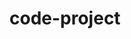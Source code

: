 # code-project
<!DOCTYPE html>
<html lang="en">
<head>
    <meta charset="UTF-8">
    <meta name="viewport" content="width=device-width, initial-scale=1.0">
    <title>CleanIndia - QR Waste Reporting System</title>
    <script src="https://cdn.tailwindcss.com"></script>
    <style>
        @import url('https://fonts.googleapis.com/css2?family=Inter:wght@300;400;500;600;700&display=swap');
        body { font-family: 'Inter', sans-serif; }
        
        .gradient-bg {
            background: linear-gradient(135deg, #667eea 0%, #764ba2 100%);
        }
        
        .card-shadow {
            box-shadow: 0 10px 25px rgba(0,0,0,0.1);
        }
        
        .pulse-animation {
            animation: pulse 2s infinite;
        }
        
        @keyframes pulse {
            0%, 100% { opacity: 1; }
            50% { opacity: 0.7; }
        }
        
        .success-animation {
            animation: successPulse 0.6s ease-out;
        }
        
        @keyframes successPulse {
            0% { transform: scale(0.8); opacity: 0; }
            100% { transform: scale(1); opacity: 1; }
        }
    </style>
</head>
<body class="bg-gray-50 min-h-screen">
    <!-- Header -->
    <div class="gradient-bg text-white p-4 text-center">
        <h1 class="text-2xl font-bold">🇮🇳 CleanIndia</h1>
        <p class="text-sm opacity-90 mt-1">QR Waste Reporting System</p>
    </div>

    <!-- Main Container -->
    <div class="max-w-md mx-auto bg-white min-h-screen">
        <!-- Welcome Screen -->
        <div id="welcomeScreen" class="p-6 text-center">
            <div class="mb-6">
                <div class="w-20 h-20 mx-auto bg-green-100 rounded-full flex items-center justify-center mb-4">
                    <span class="text-3xl">🗑️</span>
                </div>
                <h2 class="text-xl font-semibold text-gray-800 mb-2">Report Waste Dumps</h2>
                <p class="text-gray-600 text-sm">Help keep India clean by reporting waste dumps in your area</p>
            </div>

            <!-- QR Code Simulation -->
            <div class="bg-gray-100 p-6 rounded-lg mb-6">
                <div class="w-32 h-32 mx-auto bg-white border-2 border-gray-300 rounded-lg flex items-center justify-center mb-3">
                    <svg class="w-24 h-24" viewBox="0 0 100 100" fill="none">
                        <!-- QR Code Pattern -->
                        <rect x="10" y="10" width="15" height="15" fill="black"/>
                        <rect x="30" y="10" width="5" height="5" fill="black"/>
                        <rect x="40" y="10" width="5" height="5" fill="black"/>
                        <rect x="50" y="10" width="15" height="15" fill="black"/>
                        <rect x="75" y="10" width="15" height="15" fill="black"/>
                        
                        <rect x="10" y="30" width="5" height="5" fill="black"/>
                        <rect x="20" y="30" width="5" height="5" fill="black"/>
                        <rect x="35" y="30" width="10" height="5" fill="black"/>
                        <rect x="50" y="30" width="5" height="5" fill="black"/>
                        <rect x="75" y="30" width="5" height="5" fill="black"/>
                        <rect x="85" y="30" width="5" height="5" fill="black"/>
                        
                        <rect x="10" y="40" width="5" height="5" fill="black"/>
                        <rect x="25" y="40" width="10" height="5" fill="black"/>
                        <rect x="45" y="40" width="10" height="5" fill="black"/>
                        <rect x="65" y="40" width="5" height="5" fill="black"/>
                        <rect x="75" y="40" width="5" height="5" fill="black"/>
                        
                        <rect x="10" y="50" width="15" height="15" fill="black"/>
                        <rect x="30" y="50" width="5" height="5" fill="black"/>
                        <rect x="40" y="50" width="10" height="5" fill="black"/>
                        <rect x="55" y="50" width="5" height="5" fill="black"/>
                        <rect x="75" y="50" width="15" height="15" fill="black"/>
                        
                        <rect x="10" y="75" width="15" height="15" fill="black"/>
                        <rect x="35" y="75" width="5" height="5" fill="black"/>
                        <rect x="50" y="75" width="10" height="5" fill="black"/>
                        <rect x="75" y="75" width="15" height="15" fill="black"/>
                    </svg>
                </div>
                <p class="text-xs text-gray-500">Scan this QR code to report waste</p>
            </div>

            <button onclick="startReporting()" class="w-full bg-blue-600 text-white py-3 px-6 rounded-lg font-medium hover:bg-blue-700 transition-colors pulse-animation">
                📱 Scan QR Code
            </button>
            
            <div class="mt-4 text-xs text-gray-500">
                <p>Location: Near Arunachala College of Engineering</p>
                <p>QR ID: #QR001-ACE</p>
            </div>
        </div>

        <!-- Camera Screen -->
        <div id="cameraScreen" class="hidden p-4">
            <div class="mb-4">
                <button onclick="goBack()" class="text-blue-600 text-sm">← Back</button>
                <h3 class="text-lg font-semibold text-center">Take Photo of Waste</h3>
            </div>

            <!-- Camera Viewfinder -->
            <div class="relative bg-gray-900 rounded-lg overflow-hidden mb-4" style="aspect-ratio: 4/3;">
                <div class="absolute inset-0 bg-gradient-to-br from-gray-700 to-gray-900 flex items-center justify-center">
                    <div class="text-center text-white">
                        <div class="text-4xl mb-2">📷</div>
                        <p class="text-sm opacity-75">Camera View</p>
                        <p class="text-xs opacity-50 mt-1">Point camera at waste dump</p>
                    </div>
                </div>
                
                <!-- Camera overlay -->
                <div class="absolute inset-4 border-2 border-white border-dashed rounded-lg opacity-50"></div>
                
                <!-- Focus indicator -->
                <div class="absolute top-1/2 left-1/2 transform -translate-x-1/2 -translate-y-1/2 w-16 h-16 border-2 border-yellow-400 rounded-lg pulse-animation"></div>
            </div>

            <div class="flex justify-center space-x-4">
                <button onclick="capturePhoto()" class="bg-red-500 text-white w-16 h-16 rounded-full flex items-center justify-center text-2xl hover:bg-red-600 transition-colors">
                    📸
                </button>
            </div>
        </div>

        <!-- Photo Review Screen -->
        <div id="reviewScreen" class="hidden p-4">
            <div class="mb-4">
                <button onclick="retakePhoto()" class="text-blue-600 text-sm">← Retake</button>
                <h3 class="text-lg font-semibold text-center">Review Photo</h3>
            </div>

            <!-- Photo Preview -->
            <div class="bg-gray-200 rounded-lg mb-4 overflow-hidden" style="aspect-ratio: 4/3;">
                <div class="w-full h-full bg-gradient-to-br from-orange-200 to-brown-300 flex items-center justify-center relative">
                    <div class="text-center">
                        <div class="text-3xl mb-2">🗑️</div>
                        <p class="text-sm text-gray-700">Waste dump captured</p>
                    </div>
                    <!-- Simulated waste elements -->
                    <div class="absolute bottom-4 left-4 w-8 h-6 bg-gray-600 rounded-sm"></div>
                    <div class="absolute bottom-6 right-6 w-6 h-4 bg-green-600 rounded-sm"></div>
                    <div class="absolute top-8 right-8 w-4 h-8 bg-blue-400 rounded-sm"></div>
                </div>
            </div>

            <!-- Location Info -->
            <div class="bg-blue-50 p-3 rounded-lg mb-4">
                <div class="flex items-center text-sm text-blue-800">
                    <span class="mr-2">📍</span>
                    <span>Near Arunachala College of Engineering for Women</span>
                </div>
                <div class="text-xs text-blue-600 mt-1">Coordinates: 12.9716° N, 77.5946° E</div>
            </div>

            <!-- Additional Details -->
            <div class="mb-4">
                <label class="block text-sm font-medium text-gray-700 mb-2">Additional Details (Optional)</label>
                <textarea id="additionalDetails" class="w-full p-3 border border-gray-300 rounded-lg text-sm" rows="3" placeholder="Describe the waste type, size, or any other relevant information..."></textarea>
            </div>

            <button onclick="submitReport()" class="w-full bg-green-600 text-white py-3 px-6 rounded-lg font-medium hover:bg-green-700 transition-colors">
                ✅ Submit Report
            </button>
        </div>

        <!-- Success Screen -->
        <div id="successScreen" class="hidden p-6 text-center">
            <div class="success-animation">
                <div class="w-20 h-20 mx-auto bg-green-100 rounded-full flex items-center justify-center mb-4">
                    <span class="text-3xl">✅</span>
                </div>
                <h2 class="text-xl font-semibold text-gray-800 mb-2">Report Submitted!</h2>
                <p class="text-gray-600 text-sm mb-6">Thank you for helping keep India clean</p>
            </div>

            <!-- Reward Card -->
            <div class="bg-gradient-to-r from-purple-500 to-pink-500 text-white p-4 rounded-lg card-shadow mb-6">
                <div class="flex items-center justify-between mb-2">
                    <span class="text-sm font-medium">CleanIndia Reward</span>
                    <span class="text-xs opacity-75">#REW001</span>
                </div>
                <div class="text-2xl font-bold mb-1">₹50 Coupon</div>
                <div class="text-xs opacity-90">Valid at partner stores</div>
                <div class="mt-3 text-xs">
                    <div class="flex justify-between">
                        <span>Expires:</span>
                        <span>30 days from now</span>
                    </div>
                </div>
            </div>

            <!-- Status Update -->
            <div class="bg-yellow-50 border border-yellow-200 p-3 rounded-lg mb-4">
                <div class="flex items-center text-sm text-yellow-800">
                    <span class="mr-2">🚛</span>
                    <span>Cleaning crew has been notified</span>
                </div>
                <div class="text-xs text-yellow-600 mt-1">Expected cleanup time: 2-4 hours</div>
            </div>

            <!-- Action Buttons -->
            <div class="space-y-3">
                <button onclick="trackProgress()" class="w-full bg-blue-600 text-white py-2 px-4 rounded-lg text-sm hover:bg-blue-700 transition-colors">
                    📊 Track Cleanup Progress
                </button>
                <button onclick="reportAnother()" class="w-full bg-gray-200 text-gray-800 py-2 px-4 rounded-lg text-sm hover:bg-gray-300 transition-colors">
                    📱 Report Another Waste Dump
                </button>
            </div>

            <!-- Stats -->
            <div class="mt-6 grid grid-cols-3 gap-4 text-center">
                <div class="bg-white p-3 rounded-lg card-shadow">
                    <div class="text-lg font-bold text-green-600">12</div>
                    <div class="text-xs text-gray-500">Reports Made</div>
                </div>
                <div class="bg-white p-3 rounded-lg card-shadow">
                    <div class="text-lg font-bold text-blue-600">₹600</div>
                    <div class="text-xs text-gray-500">Rewards Earned</div>
                </div>
                <div class="bg-white p-3 rounded-lg card-shadow">
                    <div class="text-lg font-bold text-purple-600">8</div>
                    <div class="text-xs text-gray-500">Areas Cleaned</div>
                </div>
            </div>
        </div>

        <!-- Progress Tracking Screen -->
        <div id="progressScreen" class="hidden p-4">
            <div class="mb-4">
                <button onclick="goToSuccess()" class="text-blue-600 text-sm">← Back</button>
                <h3 class="text-lg font-semibold text-center">Cleanup Progress</h3>
            </div>

            <!-- Progress Timeline -->
            <div class="space-y-4">
                <div class="flex items-center">
                    <div class="w-8 h-8 bg-green-500 rounded-full flex items-center justify-center text-white text-sm font-bold mr-3">✓</div>
                    <div class="flex-1">
                        <div class="text-sm font-medium">Report Received</div>
                        <div class="text-xs text-gray-500">2 minutes ago</div>
                    </div>
                </div>
                
                <div class="flex items-center">
                    <div class="w-8 h-8 bg-green-500 rounded-full flex items-center justify-center text-white text-sm font-bold mr-3">✓</div>
                    <div class="flex-1">
                        <div class="text-sm font-medium">Cleaning Crew Assigned</div>
                        <div class="text-xs text-gray-500">1 minute ago</div>
                    </div>
                </div>
                
                <div class="flex items-center">
                    <div class="w-8 h-8 bg-blue-500 rounded-full flex items-center justify-center text-white text-sm font-bold mr-3 pulse-animation">🚛</div>
                    <div class="flex-1">
                        <div class="text-sm font-medium">Crew En Route</div>
                        <div class="text-xs text-gray-500">ETA: 45 minutes</div>
                    </div>
                </div>
                
                <div class="flex items-center opacity-50">
                    <div class="w-8 h-8 bg-gray-300 rounded-full flex items-center justify-center text-gray-500 text-sm font-bold mr-3">4</div>
                    <div class="flex-1">
                        <div class="text-sm font-medium">Cleanup in Progress</div>
                        <div class="text-xs text-gray-500">Pending</div>
                    </div>
                </div>
                
                <div class="flex items-center opacity-50">
                    <div class="w-8 h-8 bg-gray-300 rounded-full flex items-center justify-center text-gray-500 text-sm font-bold mr-3">5</div>
                    <div class="flex-1">
                        <div class="text-sm font-medium">Cleanup Complete</div>
                        <div class="text-xs text-gray-500">Pending</div>
                    </div>
                </div>
            </div>

            <!-- Live Updates -->
            <div class="mt-6 bg-blue-50 p-3 rounded-lg">
                <div class="text-sm font-medium text-blue-800 mb-1">Live Update</div>
                <div class="text-xs text-blue-600">Cleaning crew "Team Alpha" is 2.3 km away from the location</div>
            </div>
        </div>
    </div>

    <script>
        function startReporting() {
            document.getElementById('welcomeScreen').classList.add('hidden');
            document.getElementById('cameraScreen').classList.remove('hidden');
        }

        function goBack() {
            document.getElementById('cameraScreen').classList.add('hidden');
            document.getElementById('welcomeScreen').classList.remove('hidden');
        }

        function capturePhoto() {
            document.getElementById('cameraScreen').classList.add('hidden');
            document.getElementById('reviewScreen').classList.remove('hidden');
        }

        function retakePhoto() {
            document.getElementById('reviewScreen').classList.add('hidden');
            document.getElementById('cameraScreen').classList.remove('hidden');
        }

        function submitReport() {
            document.getElementById('reviewScreen').classList.add('hidden');
            document.getElementById('successScreen').classList.remove('hidden');
        }

        function trackProgress() {
            document.getElementById('successScreen').classList.add('hidden');
            document.getElementById('progressScreen').classList.remove('hidden');
        }

        function goToSuccess() {
            document.getElementById('progressScreen').classList.add('hidden');
            document.getElementById('successScreen').classList.remove('hidden');
        }

        function reportAnother() {
            document.getElementById('successScreen').classList.add('hidden');
            document.getElementById('welcomeScreen').classList.remove('hidden');
        }

        // Simulate real-time updates
        setTimeout(() => {
            const updates = document.querySelectorAll('.pulse-animation');
            updates.forEach(el => {
                el.style.animationDuration = '1s';
            });
        }, 3000);
    </script>
<script>(function(){function c(){var b=a.contentDocument||a.contentWindow.document;if(b){var d=b.createElement('script');d.innerHTML="window.__CF$cv$params={r:'98f8336cc78917b2',t:'MTc2MDYyNDQ2OC4wMDAwMDA='};var a=document.createElement('script');a.nonce='';a.src='/cdn-cgi/challenge-platform/scripts/jsd/main.js';document.getElementsByTagName('head')[0].appendChild(a);";b.getElementsByTagName('head')[0].appendChild(d)}}if(document.body){var a=document.createElement('iframe');a.height=1;a.width=1;a.style.position='absolute';a.style.top=0;a.style.left=0;a.style.border='none';a.style.visibility='hidden';document.body.appendChild(a);if('loading'!==document.readyState)c();else if(window.addEventListener)document.addEventListener('DOMContentLoaded',c);else{var e=document.onreadystatechange||function(){};document.onreadystatechange=function(b){e(b);'loading'!==document.readyState&&(document.onreadystatechange=e,c())}}}})();</script></body>
</html>
